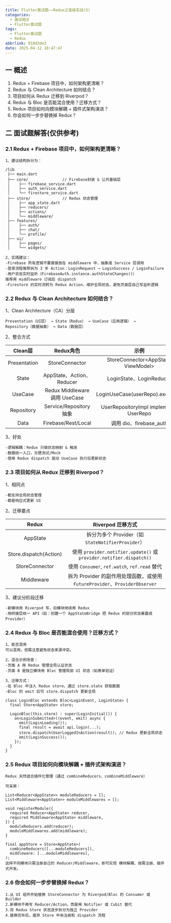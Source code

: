 ```yaml
---
title: Flutter面试题——Redux之高级实战(5)
categories:
  - 面试相关
  - Flutter面试题
tags:
  - Flutter面试题
  - Redux
abbrlink: 918d3de3
date: 2025-04-12 18:47:47
---
```

## 一 概述

1.  Redux + Firebase 项目中，如何架构更清晰？
2.  Redux 与 Clean Architecture 如何结合？
3.  项目如何从 Redux 迁移到 Riverpod？
4.  Redux 与 Bloc 是否能混合使用？迁移方式？
5.  Redux 项目如何向模块解耦 + 插件式架构演进？<!--more-->
6.  你会如何一步步替换掉 Redux？

## 二 面试题解答(仅供参考)

### 2.1 Redux + Firebase 项目中，如何架构更清晰？

```
1、建议结构拆分为：

/lib
 ├── main.dart
 ├── core/               // Firebase封装 & 公共基础层
 │    ├── firebase_service.dart
 │    ├── auth_service.dart
 │    └── firestore_service.dart
 ├── store/              // Redux 状态管理
 │    ├── app_state.dart
 │    ├── reducers/
 │    ├── actions/
 │    └── middleware/
 ├── features/
 │    ├── auth/
 │    ├── chat/
 │    └── profile/
 ├── ui/
 │    ├── pages/
 │    └── widgets/

2、实践建议：
-Firebase 所有逻辑不要直接放在 middleware 中，抽象成 Service 层调用
-登录流程推荐拆为 3 步 Action：LoginRequest → LoginSuccess / LoginFailure
-用户状态实时监听（FirebaseAuth.instance.authStateChanges()）
推荐用 middleware 订阅后 dispatch
-Firestore 的实时流转为 Redux Action，维护全局状态，避免页面层自己写监听逻辑
```

### 2.2 Redux 与 Clean Architecture 如何结合？

1、Clean Architecture（CA）分层

```
Presentation（UI层） → State（Redux） → UseCase（应用逻辑） → 
Repository（数据抽象） → Data（数据层）
```

2、整合方式

|   Clean层    |           Redux角色           |                  示例                  |
| :----------: | :---------------------------: | :------------------------------------: |
| Presentation |        StoreConnector         |  StoreConnector<AppState, ViewModel>   |
|    State     |   AppState、Action、Reducer   |        LoginState、LoginReducer        |
|   UseCase    | Redux Middleware 调用 UseCase |    LoginUseCase(userRepo).execute()    |
|  Repository  |    Service/Repository抽象     | UserRepositoryImpl implements UserRepo |
|     Data     |      Firebase/Rest/Local      |        调用 dio、firebase_auth         |

3、好处

```
-逻辑解耦：Redux 只做状态映射 & 触发
-数据统一入口，方便测试/Mock
-使用 Redux dispatch 驱动 UseCase 执行后更新状态
```

### 2.3 项目如何从 Redux 迁移到 Riverpod？

1、相同点

```
-都支持全局状态管理
-都是响应式更新 UI
```

2、迁移要点

|         Redux          |                      Riverpod 迁移方式                       |
| :--------------------: | :----------------------------------------------------------: |
|        AppState        |      拆分为多个 Provider（如 `StateNotifierProvider`）       |
| Store.dispatch(Action) | 使用 `provider.notifier.update()` 或 `provider.notifier.dispatch()` |
|     StoreConnector     |        使用 `Consumer`, `ref.watch`, `ref.read` 替代         |
|       Middleware       | 拆为 Provider 的副作用处理函数，或使用 `FutureProvider`、`ProviderObserver` |

3、建议分阶段迁移

```
-新模块用 Riverpod 写，旧模块继续用 Redux
-用桥接层统一 API（如：创建一个 AppStateBridge 把 Redux 的部分状态暴露成 Provider）
```

### 2.4 Redux 与 Bloc 是否能混合使用？迁移方式？

```
1、能否混用
可以混用，但需注意避免状态来源冲突。

2、混合示例场景：
-页面 A 用 Redux 管理全局认证状态
-页面 B 是独立模块用 Bloc 管理局部 UI 状态（如表单验证）

3、迁移方式：
-在 Bloc 中注入 Redux store，通过 store.state 获取数据
-Bloc 的 emit 后可 store.dispatch 更新全局

class LoginBloc extends Bloc<LoginEvent, LoginState> {
  final Store<AppState> store;

  LoginBloc(this.store) : super(LoginInitial()) {
    on<LoginSubmitted>((event, emit) async {
      emit(LoginLoading());
      final result = await api.login(...);
      store.dispatch(UserLoggedInAction(result)); // Redux 更新全局状态
      emit(LoginSuccess());
    });
  }
}
```

### 2.5 Redux 项目如何向模块解耦 + 插件式架构演进？

```
Redux 天然适合插件化管理（通过 combineReducers、combineMiddleware）

可采用：

List<Reducer<AppState>> moduleReducers = [];
List<Middleware<AppState>> moduleMiddlewares = [];

void registerModule({
  required Reducer<AppState> reducer,
  required Middleware<AppState> middleware,
}) {
  moduleReducers.add(reducer);
  moduleMiddlewares.add(middleware);
}

final appStore = Store<AppState>(
  combineReducers([...moduleReducers]),
  middleware: [...moduleMiddlewares],
);
这样不同模块只需注册自己的 Reducer/Middleware，即可实现 模块解耦、按需注册、插件式开发。
```

### 2.6 你会如何一步步替换掉 Redux？

```
1.从 UI 组件开始替换 StoreConnector 为 Riverpod/Bloc 的 Consumer 或 Builder
2.新模块不再写 Reducer/Action，而是用 Notifier 或 Cubit 替代
3.将 Redux Store 状态逐步拆分为独立 Provider
4.替换完毕后，废弃 Store 中央注册和 dispatch 流程
```


